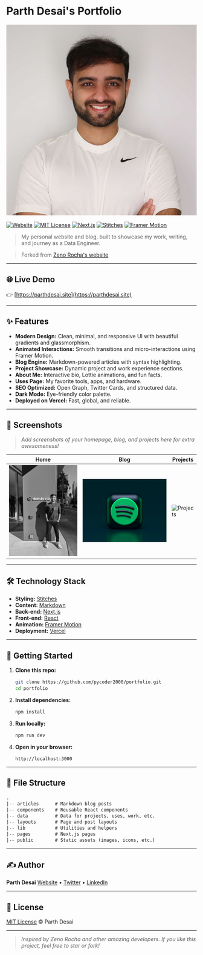 # Parth Desai's Portfolio

![Portfolio Banner](public/static/images/avatar.jpg)

[![Website](https://img.shields.io/website?url=https%3A%2F%2Fparthdesai.site)](https://parthdesai.site)
[![MIT License](https://img.shields.io/badge/license-MIT-blue.svg)](http://parthdesai.mit-license.org/)
[![Next.js](https://img.shields.io/badge/built%20with-Next.js-000?logo=next.js)](https://nextjs.org/)
[![Stitches](https://img.shields.io/badge/styling-Stitches-8e44ad)](https://stitches.dev/)
[![Framer Motion](https://img.shields.io/badge/animation-Framer%20Motion-e17055)](https://www.framer.com/motion/)

> My personal website and blog, built to showcase my work, writing, and journey as a Data Engineer.

> Forked from [Zeno Rocha's website](https://github.com/zenorocha/zenorocha.com/tree/main)

---

## 🌐 Live Demo

👉 [https://parthdesai.site](https://parthdesai.site)

---

## ✨ Features

- **Modern Design:** Clean, minimal, and responsive UI with beautiful gradients and glassmorphism.
- **Animated Interactions:** Smooth transitions and micro-interactions using Framer Motion.
- **Blog Engine:** Markdown-powered articles with syntax highlighting.
- **Project Showcase:** Dynamic project and work experience sections.
- **About Me:** Interactive bio, Lottie animations, and fun facts.
- **Uses Page:** My favorite tools, apps, and hardware.
- **SEO Optimized:** Open Graph, Twitter Cards, and structured data.
- **Dark Mode:** Eye-friendly color palette.
- **Deployed on Vercel:** Fast, global, and reliable.

---

## 📸 Screenshots

> _Add screenshots of your homepage, blog, and projects here for extra awesomeness!_

| Home                                      | Blog                                                         | Projects                                       |
| ----------------------------------------- | ------------------------------------------------------------ | ---------------------------------------------- |
| ![Home](public/static/images/home-bw.jpg) | ![Blog](public/static/images/blog/spotify-refresh-token.jpg) | ![Projects](public/static/images/about-bw.jpg) |

---

## 🛠️ Technology Stack

- **Styling:** [Stitches](https://stitches.dev/)
- **Content:** [Markdown](https://daringfireball.net/projects/markdown/)
- **Back-end:** [Next.js](https://nextjs.org/)
- **Front-end:** [React](https://reactjs.org/)
- **Animation:** [Framer Motion](https://www.framer.com/motion/)
- **Deployment:** [Vercel](https://vercel.com/)

---

## 🚀 Getting Started

1. **Clone this repo:**
    ```sh
    git clone https://github.com/pycoder2000/portfolio.git
    cd portfolio
    ```

2. **Install dependencies:**
    ```sh
    npm install
    ```

3. **Run locally:**
    ```sh
    npm run dev
    ```

4. **Open in your browser:**
    ```
    http://localhost:3000
    ```

---

## 📁 File Structure

```
.
|-- articles      # Markdown blog posts
|-- components    # Reusable React components
|-- data          # Data for projects, uses, work, etc.
|-- layouts       # Page and post layouts
|-- lib           # Utilities and helpers
|-- pages         # Next.js pages
|-- public        # Static assets (images, icons, etc.)
```

---

## ✍️ Author

**Parth Desai**
[Website](https://parthdesai.site) • [Twitter](https://x.com/_ParthDesai_) • [LinkedIn](https://www.linkedin.com/in/parthdesai2000/)

---

## 📄 License

[MIT License](http://parthdesai.mit-license.org/) © Parth Desai

---

> _Inspired by Zeno Rocha and other amazing developers. If you like this project, feel free to star or fork!_
